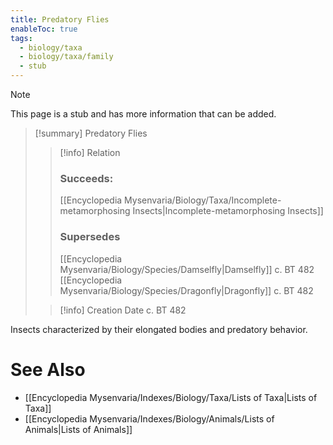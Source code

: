 ```yaml
---
title: Predatory Flies
enableToc: true
tags:
  - biology/taxa
  - biology/taxa/family
  - stub
---
```


> [!note]
> This page is a stub and has more information that can be added.

> [!summary] Predatory Flies
> > [!info] Relation
> > ### Succeeds:
> > [[Encyclopedia Mysenvaria/Biology/Taxa/Incomplete-metamorphosing Insects|Incomplete-metamorphosing Insects]]
> > ### Supersedes 
> > [[Encyclopedia Mysenvaria/Biology/Species/Damselfly|Damselfly]] c. BT 482
> > [[Encyclopedia Mysenvaria/Biology/Species/Dragonfly|Dragonfly]] c. BT 482
>
> > [!info] Creation Date
> > c. BT 482

Insects characterized by their elongated bodies and predatory behavior.

# See Also
- [[Encyclopedia Mysenvaria/Indexes/Biology/Taxa/Lists of Taxa|Lists of Taxa]]
- [[Encyclopedia Mysenvaria/Indexes/Biology/Animals/Lists of Animals|Lists of Animals]]
